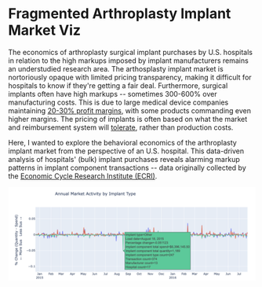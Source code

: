# **Fragmented Arthroplasty Implant Market Viz**

The economics of arthroplasty surgical implant purchases by U.S. hospitals in relation to the high markups imposed by implant manufacturers remains an understudied research area. The arthosplasty implant market is nortoriously opaque with limited pricing transparency, making it difficult for hospitals to know if they're getting a fair deal. Furthermore, surgical implants often have high markups -- sometimes 300-600% over manufacturing costs. This is due to large medical device companies maintaining [20-30% profit margins](https://www.healthcarevaluehub.org/advocate-resources/publications/medical-devices-worrying-parallels-our-nations-prescription-drug-concerns), with some products commanding even higher margins. The pricing of implants is often based on what the market and reimbursement system will [tolerate](https://starfishmedical.com/resource/margin-matters/), rather than production costs.

Here, I wanted to explore the behavioral economics of the arthroplasty implant market from the perspective of an U.S. hospital. This data-driven analysis of hospitals' (bulk) implant purchases reveals alarming markup patterns in implant component transactions -- data originally collected by the [Economic Cycle Research Institute (ECRI)](https://www.businesscycle.com/).

![Alt text](imgs/mkt.png)